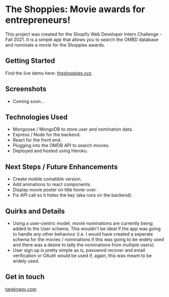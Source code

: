 # The Shoppies: Movie awards for entrepreneurs!

This project was created for the Shopify Web Developer Intern Challenge - Fall 2021. It is a simple app that allows you to search the OMBD database and nominate a movie for the Shoppies awards.

## Getting Started

Find the live demo here: [theshoppies.xyz](theshoppies.xyz).

## Screenshots

- Coming soon...

## Technologies Used

- Mongoose / MongoDB to store user and nomination data.
- Express / Node for the backend.
- React for the front end.
- Plugging into the OMDB API to search movies.
- Deployed and hosted using Heroku.

## Next Steps / Future Enhancements

- Create mobile comatible version.
- Add animations to react components.
- Display movie poster on title hover over.
- Fix API call so it hides the key (aka runs on the backend).

## Quirks and Details

- Using a user-centric model, movie nominations are currently being added to the User schema. This wouldn't be ideal if the app was going to handle any other behaviour (i.e. I would have created a seperate schema for the movies / nominations if this was going to be widely used and there was a desire to tally the nominations from multiple users).
- User sign up is pretty simple as is, password recover and email verification or OAuth would be used if, again, this was meant to be widely used. 

## Get in touch

[tareknagy.com](tareknagy.com)
